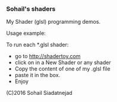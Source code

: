 ### Sohail's shaders

My Shader (glsl) programming demos.

Usage example:

To run each *.glsl shader:
* go to http://shadertoy.com
* click on in a New Shader or any shader
* Copy the content of one of my .glsl file
* paste it in the box.
* Enjoy


(C)2016 Sohail Siadatnejad

